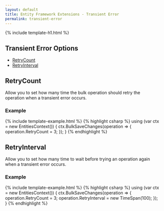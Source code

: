 ```yaml
---
layout: default
title: Entity Framework Extensions - Transient Error
permalink: transient-error
---
```


{% include template-h1.html %}
## Transient Error Options
- [RetryCount](#retrycount)
- [RetryInterval](#retryinterval)

## RetryCount
Allow you to set how many time the bulk operation should retry the operation when a transient error occurs.

### Example

{% include template-example.html %} 
{% highlight csharp %}
using (var ctx = new EntitiesContext())
{
    ctx.BulkSaveChanges(operation =>
    {
        operation.RetryCount = 3;
    });
}
{% endhighlight %}

## RetryInterval
Allow you to set how many time to wait before trying an operation again when a transient error occurs.

### Example

{% include template-example.html %} 
{% highlight csharp %}
using (var ctx = new EntitiesContext())
{
    ctx.BulkSaveChanges(operation =>
    {
        operation.RetryCount = 3;
        operation.RetryInterval = new TimeSpan(100);
    });
}
{% endhighlight %}

